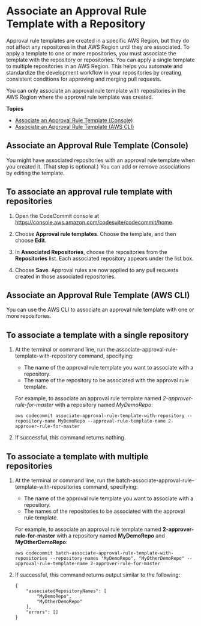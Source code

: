 # Associate an Approval Rule Template with a Repository<a name="how-to-associate-template"></a>

Approval rule templates are created in a specific AWS Region, but they do not affect any repositores in that AWS Region until they are associated\. To apply a template to one or more repositories, you must associate the template with the repository or repositories\. You can apply a single template to multiple repositories in an AWS Region\. This helps you automate and standardize the development workflow in your repositories by creating consistent conditions for approving and merging pull requests\.

You can only associate an approval rule template with repositories in the AWS Region where the approval rule template was created\.

**Topics**
+ [Associate an Approval Rule Template \(Console\)](#how-to-associate-template-console)
+ [Associate an Approval Rule Template \(AWS CLI\)](#how-to-associate-template-cli)

## Associate an Approval Rule Template \(Console\)<a name="how-to-associate-template-console"></a>

You might have associated repositories with an approval rule template when you created it\. \(That step is optional\.\) You can add or remove associations by editing the template\.<a name="associate-template-console"></a>

## To associate an approval rule template with repositories<a name="associate-template-console"></a>

1. Open the CodeCommit console at [https://console\.aws\.amazon\.com/codesuite/codecommit/home](https://console.aws.amazon.com/codesuite/codecommit/home)\.

1. Choose **Approval rule templates**\. Choose the template, and then choose **Edit**\.

1. In **Associated Repositories**, choose the repositories from the **Repositories** list\. Each associated repository appears under the list box\.

1. Choose **Save**\. Approval rules are now applied to any pull requests created in those associated repositories\.

## Associate an Approval Rule Template \(AWS CLI\)<a name="how-to-associate-template-cli"></a>

You can use the AWS CLI to associate an approval rule template with one or more repositories\. <a name="associate-template-repository"></a>

## To associate a template with a single repository<a name="associate-template-repository"></a>

1. At the terminal or command line, run the associate\-approval\-rule\-template\-with\-repository command, specifying:
   + The name of the approval rule template you want to associate with a repository\.
   + The name of the repository to be associated with the approval rule template\.

   For example, to associate an approval rule template named *2\-approver\-rule\-for\-master* with a repository named *MyDemoRepo*:

   ```
   aws codecommit associate-approval-rule-template-with-repository --repository-name MyDemoRepo --approval-rule-template-name 2-approver-rule-for-master
   ```

1. If successful, this command returns nothing\.<a name="batch-associate-template-repositories"></a>

## To associate a template with multiple repositories<a name="batch-associate-template-repositories"></a>

1. At the terminal or command line, run the batch\-associate\-approval\-rule\-template\-with\-repositories command, specifying:
   + The name of the approval rule template you want to associate with a repository\.
   + The names of the repositories to be associated with the approval rule template\.

   For example, to associate an approval rule template named **2\-approver\-rule\-for\-master** with a repository named **MyDemoRepo** and **MyOtherDemoRepo**:

   ```
   aws codecommit batch-associate-approval-rule-template-with-repositories --repository-names "MyDemoRepo", "MyOtherDemoRepo" --approval-rule-template-name 2-approver-rule-for-master
   ```

1. If successful, this command returns output similar to the following:

   ```
   {
       "associatedRepositoryNames": [
           "MyDemoRepo",
           "MyOtherDemoRepo"
       ],
       "errors": []
   }
   ```